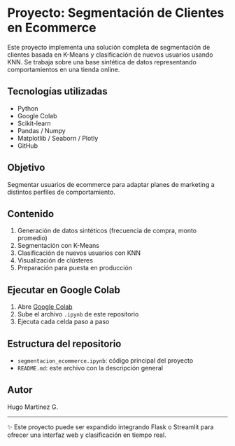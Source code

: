 # Proyecto: Segmentación de Clientes en Ecommerce

Este proyecto implementa una solución completa de segmentación de clientes basada en K-Means y clasificación de nuevos usuarios usando KNN. Se trabaja sobre una base sintética de datos representando comportamientos en una tienda online.

## Tecnologías utilizadas
- Python
- Google Colab
- Scikit-learn
- Pandas / Numpy
- Matplotlib / Seaborn / Plotly
- GitHub

## Objetivo
Segmentar usuarios de ecommerce para adaptar planes de marketing a distintos perfiles de comportamiento.

## Contenido
1. Generación de datos sintéticos (frecuencia de compra, monto promedio)
2. Segmentación con K-Means
3. Clasificación de nuevos usuarios con KNN
4. Visualización de clústeres
5. Preparación para puesta en producción

## Ejecutar en Google Colab
1. Abre [Google Colab](https://colab.research.google.com)
2. Sube el archivo `.ipynb` de este repositorio
3. Ejecuta cada celda paso a paso

## Estructura del repositorio
- `segmentacion_ecommerce.ipynb`: código principal del proyecto
- `README.md`: este archivo con la descripción general

## Autor
Hugo Martinez G. 

---

✨ Este proyecto puede ser expandido integrando Flask o Streamlit para ofrecer una interfaz web y clasificación en tiempo real.
